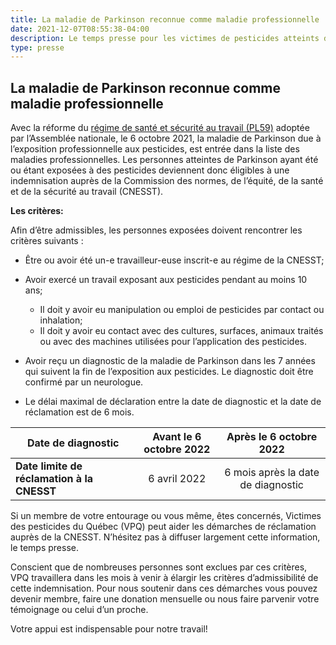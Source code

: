 ```yaml
---
title: La maladie de Parkinson reconnue comme maladie professionnelle
date: 2021-12-07T08:55:38-04:00
description: Le temps presse pour les victimes de pesticides atteints de la maladie de Parkinson
type: presse 
---
```


## **La maladie de Parkinson reconnue comme maladie professionnelle**

Avec la réforme du [régime de santé et sécurité au travail (PL59)](http://www.assnat.qc.ca/fr/travaux-parlementaires/projets-loi/projet-loi-59-42-1.html) adoptée par l’Assemblée nationale, le 6 octobre 2021, la maladie de Parkinson due à l’exposition professionnelle aux pesticides, est entrée dans la liste des maladies professionnelles.
Les personnes atteintes de Parkinson ayant été ou étant exposées à des pesticides deviennent donc éligibles à une indemnisation auprès de la Commission des normes, de l’équité, de la santé et de la sécurité au travail (CNESST).

**Les critères:** 

Afin d’être admissibles, les personnes exposées doivent rencontrer les critères suivants :
- Être ou avoir été un-e travailleur-euse inscrit-e au régime de la CNESST;

- Avoir exercé un travail exposant aux pesticides pendant au moins 10 ans;
    - Il doit y avoir eu manipulation ou emploi de pesticides par contact ou inhalation;
    - Il doit y avoir eu contact avec des cultures, surfaces, animaux traités ou avec des machines utilisées pour l’application des pesticides.

- Avoir reçu un diagnostic de la maladie de Parkinson dans les 7 années qui suivent la fin de l’exposition aux pesticides. Le diagnostic doit être confirmé par un neurologue.

- Le délai maximal de déclaration entre la date de diagnostic et la date de réclamation est de 6 mois.

| Date de diagnostic                          | Avant le 6 octobre 2022 |       Après le 6 octobre 2022      |
|---------------------------------------------|:-----------------------:|:----------------------------------:|
| **Date limite de réclamation à la CNESST**  |       6 avril 2022      | 6 mois après la date de diagnostic |


Si un membre de votre entourage ou vous même, êtes concernés, Victimes des pesticides du Québec (VPQ) peut aider les démarches de réclamation auprès de la CNESST. N’hésitez pas à diffuser largement cette information, le temps presse.

Conscient que de nombreuses personnes sont exclues par ces critères, VPQ travaillera dans les mois à venir à élargir les critères d’admissibilité de cette indemnisation. Pour nous soutenir dans ces démarches vous pouvez devenir membre, faire une donation mensuelle ou nous faire parvenir votre témoignage ou celui d’un proche. 

Votre appui est indispensable pour notre travail!
